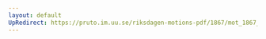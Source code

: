 ```yaml
---
layout: default
UpRedirect: https://pruto.im.uu.se/riksdagen-motions-pdf/1867/mot_1867__ak__70.pdf
---
```

